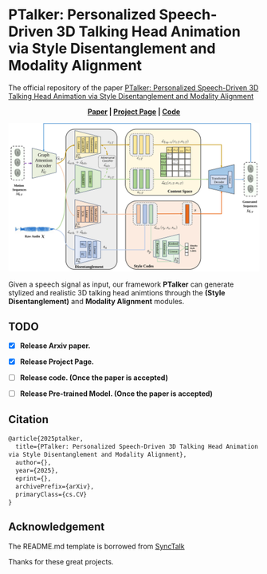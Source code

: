 # PTalker: Personalized Speech-Driven 3D Talking Head Animation via Style Disentanglement and Modality Alignment
The official repository of the paper [PTalker: Personalized Speech-Driven 3D Talking Head Animation via Style Disentanglement and Modality Alignment](https://arxiv.org/abs/)

<p align='center'>
  <b>
    <a href="">Paper</a>
    | 
    <a href="http://acmmm25p.bwbwiwn.site/">Project Page</a>
    |
    <a href="https://github.com/rrusereeuser/PTalker">Code</a> 
  </b>
</p> 

<!-- Colab notebook demonstration: [![Open In Colab](https://colab.research.google.com/assets/colab-badge.svg)](https://colab.research.google.com/drive/1Egq0_ZK5sJAAawShxC0y4JRZQuVS2X-Z?usp=sharing) -->

  <p align='center'>  
    <img src='/paper_images/PTalker.svg' width='1000'/>
  </p>

Given a speech signal as input, our framework <strong>PTalker</strong> can generate stylized and realistic 3D talking head animtions through the <strong>(Style Disentanglement)</strong> and <strong>Modality Alignment</strong> modules.

## TODO
- [x] **Release Arxiv paper.**
- [x] **Release Project Page.**
- [ ] **Release code. (Once the paper is accepted)**
- [ ] **Release Pre-trained Model. (Once the paper is accepted)**



## Citation	

```
@article{2025ptalker,
  title={PTalker: Personalized Speech-Driven 3D Talking Head Animation via Style Disentanglement and Modality Alignment},
  author={},
  year={2025},
  eprint={},
  archivePrefix={arXiv},
  primaryClass={cs.CV}
}
```


## Acknowledgement
<!-- Some code are borrowed from following projects:
* [TalkingStyle](https://github.com/wangxuanx/TalkingStyle/)
* [FaceFormer](https://github.com/EvelynFan/FaceFormer/)
* [CodeTalker](https://github.com/Doubiiu/CodeTalker/)
 -->

The README.md template is borrowed from [SyncTalk](https://github.com/ziqiaopeng/SyncTalk)


Thanks for these great projects.

